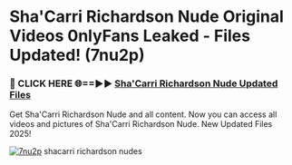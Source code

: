 # Sha'Carri Richardson Nude Original Videos 0nlyFans Leaked - Files Updated! (7nu2p)

<h3>🔴 CLICK HERE 🌐==►► <a href="https://tinyurl.com/yc6ubb5a" rel="nofollow">Sha'Carri Richardson Nude Updated Files</a></h3>

Get Sha'Carri Richardson Nude and all content. Now you can access all videos and pictures of Sha'Carri Richardson Nude. New Updated Files 2025!

[![7nu2p](https://i.imgur.com/7eu0CRL.gif)](https://tinyurl.com/yc6ubb5a)
shacarri richardson nudes